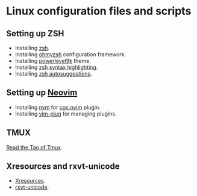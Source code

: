 # Linux configuration files and scripts

## Setting up ZSH

- Installing [zsh](https://github.com/ohmyzsh/ohmyzsh/wiki/Installing-ZSH).
- Installing [ohmyzsh](https://github.com/ohmyzsh/ohmyzsh) configuration framework.
- Installing [powerlevel9k](https://github.com/Powerlevel9k/powerlevel9k) theme.
- Installing [zsh syntax highlighting](https://github.com/zsh-users/zsh-syntax-highlighting).
- Installing [zsh autosuggestions](https://github.com/zsh-users/zsh-autosuggestions).

## Setting up [Neovim](https://github.com/neovim/neovim)
- Installing [nvm](https://github.com/nvm-sh/nvm) for [coc.nvim](https://github.com/neoclide/coc.nvim) plugin.
- Installing [vim-plug](https://github.com/junegunn/vim-plug) for managing plugins.

## TMUX

[Read the Tao of Tmux](https://leanpub.com/the-tao-of-tmux/read).

## Xresources and rxvt-unicode

- [Xresources](https://wiki.archlinux.org/index.php/X_resources).
- [rxvt-unicode](https://wiki.archlinux.org/index.php/Rxvt-unicode).
